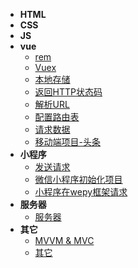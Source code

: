 
* **HTML**
* **CSS**
* **JS**
* **vue**
  * [rem](知识总结/04-vue/rem.md)
  * [Vuex](知识总结/04-vue/Vuex.md)
  * [本地存储](知识总结/04-vue/本地存储.md)
  * [返回HTTP状态码](知识总结/04-vue/返回HTTP状态码.md)
  * [解析URL](知识总结/04-vue/解析URL.md)
  * [配置路由表](知识总结/04-vue/配置路由表.md)
  * [请求数据](知识总结/04-vue/请求数据.md)
  * [移动端项目-头条](知识总结/04-vue/移动端项目-头条.md)
* **小程序**
  * [发送请求](知识总结/05-小程序/发送请求.md)
  * [微信小程序初始化项目](知识总结/05-小程序/微信小程序初始化项目.md)
  * [小程序在wepy框架请求](知识总结/05-小程序/小程序在wepy框架请求.md)
* **服务器**
  * [服务器](知识总结/服务器/服务器.md)
* **其它**
  * [MVVM & MVC](知识总结/其它/MVVM&MVC.md)
  * [其它](知识总结/其它/其它.md)